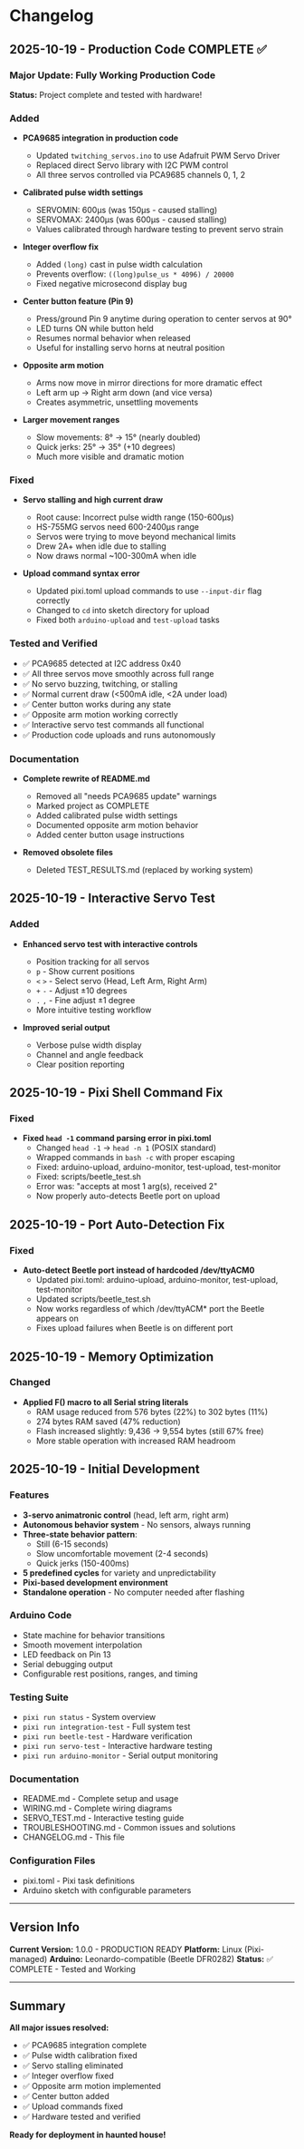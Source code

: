 # Changelog

## 2025-10-19 - Production Code COMPLETE ✅

### Major Update: Fully Working Production Code

**Status:** Project complete and tested with hardware!

### Added
- **PCA9685 integration in production code**
  - Updated `twitching_servos.ino` to use Adafruit PWM Servo Driver
  - Replaced direct Servo library with I2C PWM control
  - All three servos controlled via PCA9685 channels 0, 1, 2

- **Calibrated pulse width settings**
  - SERVOMIN: 600µs (was 150µs - caused stalling)
  - SERVOMAX: 2400µs (was 600µs - caused stalling)
  - Values calibrated through hardware testing to prevent servo strain

- **Integer overflow fix**
  - Added `(long)` cast in pulse width calculation
  - Prevents overflow: `((long)pulse_us * 4096) / 20000`
  - Fixed negative microsecond display bug

- **Center button feature (Pin 9)**
  - Press/ground Pin 9 anytime during operation to center servos at 90°
  - LED turns ON while button held
  - Resumes normal behavior when released
  - Useful for installing servo horns at neutral position

- **Opposite arm motion**
  - Arms now move in mirror directions for more dramatic effect
  - Left arm up → Right arm down (and vice versa)
  - Creates asymmetric, unsettling movements

- **Larger movement ranges**
  - Slow movements: 8° → 15° (nearly doubled)
  - Quick jerks: 25° → 35° (+10 degrees)
  - Much more visible and dramatic motion

### Fixed
- **Servo stalling and high current draw**
  - Root cause: Incorrect pulse width range (150-600µs)
  - HS-755MG servos need 600-2400µs range
  - Servos were trying to move beyond mechanical limits
  - Drew 2A+ when idle due to stalling
  - Now draws normal ~100-300mA when idle

- **Upload command syntax error**
  - Updated pixi.toml upload commands to use `--input-dir` flag correctly
  - Changed to `cd` into sketch directory for upload
  - Fixed both `arduino-upload` and `test-upload` tasks

### Tested and Verified
- ✅ PCA9685 detected at I2C address 0x40
- ✅ All three servos move smoothly across full range
- ✅ No servo buzzing, twitching, or stalling
- ✅ Normal current draw (<500mA idle, <2A under load)
- ✅ Center button works during any state
- ✅ Opposite arm motion working correctly
- ✅ Interactive servo test commands all functional
- ✅ Production code uploads and runs autonomously

### Documentation
- **Complete rewrite of README.md**
  - Removed all "needs PCA9685 update" warnings
  - Marked project as COMPLETE
  - Added calibrated pulse width settings
  - Documented opposite arm motion behavior
  - Added center button usage instructions

- **Removed obsolete files**
  - Deleted TEST_RESULTS.md (replaced by working system)

## 2025-10-19 - Interactive Servo Test

### Added
- **Enhanced servo test with interactive controls**
  - Position tracking for all servos
  - `p` - Show current positions
  - `<` `>` - Select servo (Head, Left Arm, Right Arm)
  - `+` `-` - Adjust ±10 degrees
  - `.` `,` - Fine adjust ±1 degree
  - More intuitive testing workflow

- **Improved serial output**
  - Verbose pulse width display
  - Channel and angle feedback
  - Clear position reporting

## 2025-10-19 - Pixi Shell Command Fix

### Fixed
- **Fixed `head -1` command parsing error in pixi.toml**
  - Changed `head -1` → `head -n 1` (POSIX standard)
  - Wrapped commands in `bash -c` with proper escaping
  - Fixed: arduino-upload, arduino-monitor, test-upload, test-monitor
  - Fixed: scripts/beetle_test.sh
  - Error was: "accepts at most 1 arg(s), received 2"
  - Now properly auto-detects Beetle port on upload

## 2025-10-19 - Port Auto-Detection Fix

### Fixed
- **Auto-detect Beetle port instead of hardcoded /dev/ttyACM0**
  - Updated pixi.toml: arduino-upload, arduino-monitor, test-upload, test-monitor
  - Updated scripts/beetle_test.sh
  - Now works regardless of which /dev/ttyACM* port the Beetle appears on
  - Fixes upload failures when Beetle is on different port

## 2025-10-19 - Memory Optimization

### Changed
- **Applied F() macro to all Serial string literals**
  - RAM usage reduced from 576 bytes (22%) to 302 bytes (11%)
  - 274 bytes RAM saved (47% reduction)
  - Flash increased slightly: 9,436 → 9,554 bytes (still 67% free)
  - More stable operation with increased RAM headroom

## 2025-10-19 - Initial Development

### Features
- **3-servo animatronic control** (head, left arm, right arm)
- **Autonomous behavior system** - No sensors, always running
- **Three-state behavior pattern**:
  - Still (6-15 seconds)
  - Slow uncomfortable movement (2-4 seconds)
  - Quick jerks (150-400ms)
- **5 predefined cycles** for variety and unpredictability
- **Pixi-based development environment**
- **Standalone operation** - No computer needed after flashing

### Arduino Code
- State machine for behavior transitions
- Smooth movement interpolation
- LED feedback on Pin 13
- Serial debugging output
- Configurable rest positions, ranges, and timing

### Testing Suite
- `pixi run status` - System overview
- `pixi run integration-test` - Full system test
- `pixi run beetle-test` - Hardware verification
- `pixi run servo-test` - Interactive hardware testing
- `pixi run arduino-monitor` - Serial output monitoring

### Documentation
- README.md - Complete setup and usage
- WIRING.md - Complete wiring diagrams
- SERVO_TEST.md - Interactive testing guide
- TROUBLESHOOTING.md - Common issues and solutions
- CHANGELOG.md - This file

### Configuration Files
- pixi.toml - Pixi task definitions
- Arduino sketch with configurable parameters

---

## Version Info

**Current Version:** 1.0.0 - PRODUCTION READY
**Platform:** Linux (Pixi-managed)
**Arduino:** Leonardo-compatible (Beetle DFR0282)
**Status:** ✅ COMPLETE - Tested and Working

---

## Summary

**All major issues resolved:**
- ✅ PCA9685 integration complete
- ✅ Pulse width calibration fixed
- ✅ Servo stalling eliminated
- ✅ Integer overflow fixed
- ✅ Opposite arm motion implemented
- ✅ Center button added
- ✅ Upload commands fixed
- ✅ Hardware tested and verified

**Ready for deployment in haunted house!**

